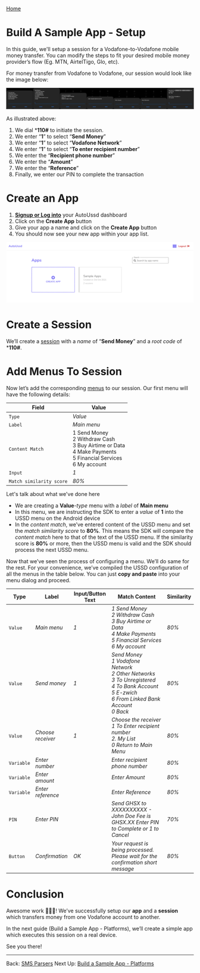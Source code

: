 [Home](./README.md)

# Build A Sample App - Setup

In this guide, we'll setup a session for a Vodafone-to-Vodafone mobile money transfer. You can modify the steps to fit your desired mobile money provider’s flow (Eg. MTN, AirtelTigo, Glo, etc).

For money transfer from Vodafone to Vodafone, our session would look like the image below:

![](./assets/build-sample-app-session.png)

As illustrated above:

1. We dial ***110#** to initiate the session.
2. We enter “**1**” to select “**Send Money**”
3. We enter “**1**” to select “**Vodafone Network**”
4. We enter “**1**” to select “**To enter recipient number**”
5. We enter the “**Recipient phone number**”
6. We enter the “**Amount**”
7. We enter the “**Reference**”
8. Finally, we enter our PIN to complete the transaction

# Create an App

1. [**Signup or Log into**](https://autoussd.com/) your AutoUssd dashboard
2. Click on the **Create App** button
3. Give your app a name and click on the **Create App** button
4. You should now see your new app within your app list.

![](./assets/build-sample-app-create-app.png)

# Create a Session

We’ll create a [session](./02.Sessions.md) with a *name* of “**Send Money**” and a *root code* of ***110#**.

# Add Menus To Session

Now let’s add the corresponding [menus](./03.Menus.md) to our session. Our first menu will have the following details:

| Field                    | Value                                                        |
| ------------------------ | ------------------------------------------------------------ |
| `Type`                   | *Value*                                                      |
| `Label`                  | *Main menu*                                                  |
| `Content Match`          | 1 Send Money<br/>2 Withdraw Cash<br/>3 Buy Airtime or Data<br/>4 Make Payments<br/>5 Financial Services<br/>6 My account |
| `Input`                  | *1*                                                          |
| `Match similarity score` | *80%*                                                        |

Let's talk about what we've done here

- We are creating a **Value**-*type* menu with a *label* of **Main menu**
- In this menu, we are instructing the SDK to enter a *value* of **1** into the USSD menu on the Android device
- In the *content match*, we’ve entered content of the USSD menu and set the *match similarity score* to **80%**. This means the SDK will compare the *content match* here to that of the text of the USSD menu. If the similarity score is **80%** or more, then the USSD menu is valid and the SDK should process the next USSD menu.

Now that we’ve seen the process of configuring a menu. We’ll do same for the rest. For your convenience, we’ve compiled the USSD configuration of all the menus in the table below. You can just **copy and paste** into your menu dialog and proceed.

| Type       | Label             | Input/Button Text | Match Content                                                | Similarity |
| ---------- | ----------------- | ----------------- | ------------------------------------------------------------ | ---------- |
| `Value`    | *Main menu*       | *1*               | *1 Send Money<br />2 Withdraw Cash<br />3 Buy Airtime or Data<br />4 Make Payments<br />5 Financial Services<br />6 My account* | *80%*      |
| `Value`    | *Send money*      | *1*               | *Send Money<br />1 Vodafone Network<br />2 Other Networks<br />3 To Unregistered<br />4 To Bank Account<br />5 E-zwich<br />6 From Linked Bank Account<br />0 Back* | *80%*      |
| `Value`    | *Choose receiver* | *1*               | *Choose the receiver<br />1 To Enter recipient number<br />2. My List<br />0 Return to Main Menu* | *80%*      |
| `Variable` | *Enter number*    |                   | *Enter recipient phone number*                               | *80%*      |
| `Variable` | *Enter amount*    |                   | *Enter Amount*                                               | *80%*      |
| `Variable` | *Enter reference* |                   | *Enter Reference*                                            | *80%*      |
| `PIN`      | *Enter PIN*       |                   | *Send GHSX to XXXXXXXXXX - John Doe Fee is GHSX.XX Enter PIN to Complete or 1 to Cancel* | *70%*      |
| `Button`   | *Confirmation*    | *OK*              | *Your request is being processed. Please wait for the confirmation short message* | *80%*      |

# Conclusion

Awesome work 🎉🎉🎉! We’ve successfully setup our **app** and a **session** which transfers money from one Vodafone account to another.

In the next guide (Build a Sample App - Platforms), we’ll create a simple app which executes this session on a real device. 

See you there!



---

Back: [SMS Parsers](./04.Parsers.md)    Next Up: [Build a Sample App - Platforms](./06.Build-Sample-App-Platforms.md)
